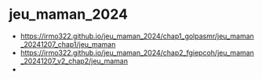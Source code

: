 # jeu_maman_2024

- https://irmo322.github.io/jeu_maman_2024/chap1_golpasmr/jeu_maman_20241207_chap1/jeu_maman
- https://irmo322.github.io/jeu_maman_2024/chap2_fgiepcoh/jeu_maman_20241207_v2_chap2/jeu_maman
- 
